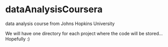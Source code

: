 # dataAnalysisCoursera
data analysis course from Johns Hopkins University

We will have one directory for each project where the code will be stored... Hopefully :)
